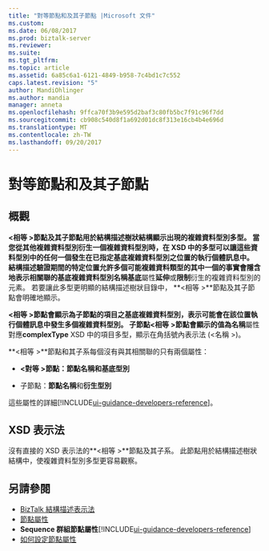 ```yaml
---
title: "對等節點和及其子節點 |Microsoft 文件"
ms.custom: 
ms.date: 06/08/2017
ms.prod: biztalk-server
ms.reviewer: 
ms.suite: 
ms.tgt_pltfrm: 
ms.topic: article
ms.assetid: 6a85c6a1-6121-4849-b958-7c4bd1c7c552
caps.latest.revision: "5"
author: MandiOhlinger
ms.author: mandia
manager: anneta
ms.openlocfilehash: 9ffca70f3b9e595d2baf3c80fb5bc7f91c96f7dd
ms.sourcegitcommit: cb908c540d8f1a692d01dc8f313e16cb4b4e696d
ms.translationtype: MT
ms.contentlocale: zh-TW
ms.lasthandoff: 09/20/2017
---
```

# <a name="equivalent-nodes-and-their-child-nodes"></a>對等節點和及其子節點

## <a name="overview"></a>概觀
**\<相等 >**節點及其子節點用於結構描述樹狀結構顯示出現的複雜資料型別多型。 當您從其他複雜資料型別衍生一個複雜資料型別時，在 XSD 中的多型可以讓這些資料型別中的任何一個發生在已指定基底複雜資料型別之位置的執行個體訊息中。 結構描述驗證期間的特定位置允許多個可能複雜資料類型的其中一個的事實會隱含地表示相關聯的基底複雜資料型別名稱**基底**屬性**延伸**或**限制**衍生的複雜資料型別的元素。 若要讓此多型更明顯的結構描述樹狀目錄中， **\<相等 >**節點及其子節點會明確地顯示。  
  
 **\<相等 >**節點會顯示為子節點的項目之基底複雜資料型別，表示可能會在該位置執行個體訊息中發生多個複雜資料型別。 子節點**\<相等 >**節點會顯示的值為**名稱**屬性對應**complexType** XSD 中的項目多型，顯示在角括號內表示法 (\<名稱 >)。  
  
 **\<相等 >**節點和其子系每個沒有與其相關聯的只有兩個屬性：  
  
-   **\<對等 >**節點：**節點名稱**和**基底型別**
  
-   子節點：**節點名稱**和**衍生型別**

這些屬性的詳細[!INCLUDE[ui-guidance-developers-reference](../includes/ui-guidance-developers-reference.md)]。
  
## <a name="xsd-representation"></a>XSD 表示法  
 沒有直接的 XSD 表示法的**\<相等 >**節點及其子系。 此節點用於結構描述樹狀結構中，使複雜資料型別多型更容易觀察。  
  
## <a name="see-also"></a>另請參閱  
-  [BizTalk 結構描述表示法](../core/biztalk-representation-of-schemas.md)   
-  [節點屬性](../core/node-properties.md)   
-  **Sequence 群組節點屬性**[!INCLUDE[ui-guidance-developers-reference](../includes/ui-guidance-developers-reference.md)]  
-  [如何設定節點屬性](../core/how-to-set-node-properties.md)